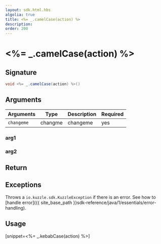 ```yaml
---
layout: sdk.html.hbs
algolia: true
title: <%= _.camelCase(action) %>
description:
order: 200
---
```


# <%= _.camelCase(action) %>

## Signature

```java
void <%= _.camelCase(action) %>()
```

## Arguments

| Arguments    | Type    | Description | Required
|--------------|---------|-------------|----------
| ``changeme`` | changme | changeme    | yes

### **arg1**

### **arg2**

## Return

## Exceptions

Throws a `io.kuzzle.sdk.KuzzleException` if there is an error. See how to [handle error]({{ site_base_path }}sdk-reference/java/1/essentials/error-handling).

## Usage

[snippet=<%= _.kebabCase(action) %>]

